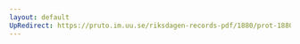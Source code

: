```yaml
---
layout: default
UpRedirect: https://pruto.im.uu.se/riksdagen-records-pdf/1880/prot-1880--ak--034/prot-1880--ak--034_014.pdf
---
```

